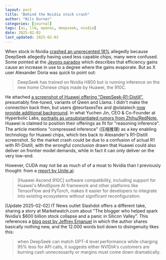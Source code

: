```yaml
---
layout: post
title: "Behind the Nvidia stock crash"
author: "Nils Durner"
categories: [journal]
tags: [ai, llm, openai, deepseek, nvidia]
date: 2025-02-02
last_updated: 2025-02-02
---
```


When stock in Nvidia [crashed an unprecented 18%](https://www.cnbc.com/2025/01/27/nvidia-sheds-almost-600-billion-in-market-cap-biggest-drop-ever.html) allegedly because DeepSeek allegedly having used less capable chips, many were confused. Some pointed at the [Jevons paradox](https://en.wikipedia.org/wiki/Jevons_paradox) which describes that efficiency gains cause an increase in use to a degree where the gains evaporate. But as X user Alexander Doria was quick to point out:
> DeepSeek has trained on Nvidia H800 but is running inference on the new home Chinese chips made by Huawei, the 910C.

He attached [a screenshot of Huawei offering "DeepSeek-R1-Distill"](https://x.com/Dorialexander/status/1884167945280278857), presumably fine-tuned, variants of Qwen and Llama. I didn't make the connection back then, but users @teortaxesTex and @olalatech [now provide additional background](https://x.com/teortaxesTex/status/1885593667206803579). In what Yuchen Jin, CEO & Co-Founder at Hyperbolic Labs, [portraits as unsubstantiated rumors from Zhihu/RedNote](https://x.com/Yuchenj_UW/status/1885692296316047546), Huawei is claimed to position their offerings as fit for "reasoning inference". The article mentions "compressed inference" (压缩推理) as a key enabling technology for Huawei chips, which ties back to Alexander's R1-Distill screenshot. So the market crash could be due to a confusion of actual R1 with R1-Distill, with the wrongful conclusion drawn that Huawei could also deliver on frontier model demands, while in fact it can only deliver on the very low-end.

However, CUDA may not be as much of of a moat to Nvidia than I previously thought: from a [report by Unite.ai](https://www.unite.ai/huaweis-ascend-910c-a-bold-challenge-to-nvidia-in-the-ai-chip-market/):
> [Huawei Ascend 910C] software compatibility, including support for Huawei's MindSpore AI framework and other platforms like TensorFlow and PyTorch, makes it easier for developers to integrate into existing ecosystems without significant reconfiguration.

[Update 2025-02-02]
IT News outlet Slashdot offers a different take, sharing a story at Marketwatch.com about "The blogger who helped spark Nvidia’s $600 billion stock collapse and a panic in Silicon Valley". This references a [blog post by Jeffrey Emanuel](https://youtubetranscriptoptimizer.com/blog/05_the_short_case_for_nvda) in which the author shares basically nothing new, and the 12.000 words boil down to disingenuity likes this:
>  when DeepSeek can match GPT-4 level performance while charging 95% less for API calls, it suggests either NVIDIA's customers are burning cash unnecessarily or margins must come down dramatically.